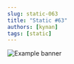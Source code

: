 ```yaml
---
slug: static-063
title: "Static #63"
authors: [kynan]
tags: [static]
---
```


![Example banner](/img/stories/static/063.PNG)
